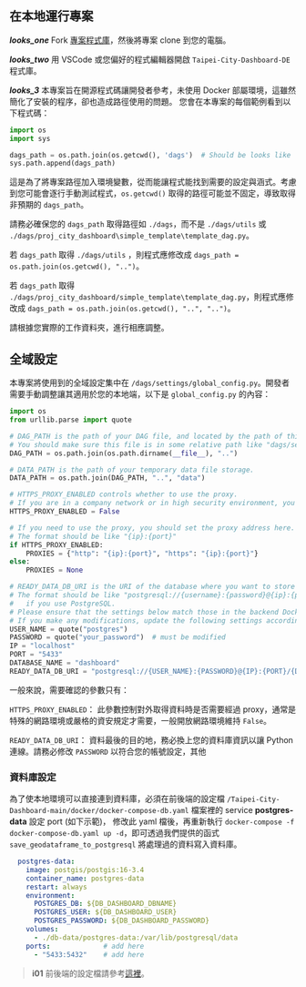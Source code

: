## 在本地運行專案

**_looks_one_** Fork [專案程式庫](https://github.com/tpe-doit/Taipei-City-Dashboard)，然後將專案 clone 到您的電腦。

**_looks_two_** 用 VSCode 或您偏好的程式編輯器開啟 `Taipei-City-Dashboard-DE` 程式庫。

**_looks_3_** 本專案旨在開源程式碼讓開發者參考，未使用 Docker 部屬環境，這雖然簡化了安裝的程序，卻也造成路徑使用的問題。
您會在本專案的每個範例看到以下程式碼：

```python
import os
import sys

dags_path = os.path.join(os.getcwd(), 'dags')  # Should be looks like '.../dags'
sys.path.append(dags_path)
```

這是為了將專案路徑加入環境變數，從而能讓程式能找到需要的設定與涵式。考慮到您可能會逐行手動測試程式，`os.getcwd()` 取得的路徑可能並不固定，導致取得非預期的 `dags_path`。

請務必確保您的 `dags_path` 取得路徑如 `./dags`，而不是 `./dags/utils` 或 `./dags/proj_city_dashboard\simple_template\template_dag.py`。

若 `dags_path` 取得 `./dags/utils` ，則程式應修改成 `dags_path = os.path.join(os.getcwd(), "..")`。

若 `dags_path` 取得 `./dags/proj_city_dashboard/simple_template\template_dag.py`，則程式應修改成 `dags_path = os.path.join(os.getcwd(), "..", "..")`。

請根據您實際的工作資料夾，進行相應調整。


## 全域設定
本專案將使用到的全域設定集中在 `/dags/settings/global_config.py`。開發者需要手動調整讓其適用於您的本地端，以下是 `global_config.py` 的內容：
```python
import os
from urllib.parse import quote

# DAG_PATH is the path of your DAG file, and located by the path of this file.
# You should make sure this file is in some relative path like "dags/settings/global_config.py"
DAG_PATH = os.path.join(os.path.dirname(__file__), "..")

# DATA_PATH is the path of your temporary data file storage.
DATA_PATH = os.path.join(DAG_PATH, "..", "data")

# HTTPS_PROXY_ENABLED controls whether to use the proxy.
# If you are in a company network or in high security environment, you may need to set this to True.
HTTPS_PROXY_ENABLED = False

# If you need to use the proxy, you should set the proxy address here.
# The format should be like "{ip}:{port}"
if HTTPS_PROXY_ENABLED:
    PROXIES = {"http": "{ip}:{port}", "https": "{ip}:{port}"}
else:
    PROXIES = None

# READY_DATA_DB_URI is the URI of the database where you want to store the data.
# The format should be like "postgresql://{username}:{password}@{ip}:{port}/{database_name}"
#   if you use PostgreSQL.
# Please ensure that the settings below match those in the backend Docker YAML.
# If you make any modifications, update the following settings accordingly.
USER_NAME = quote("postgres")
PASSWORD = quote("your_password")  # must be modified
IP = "localhost"
PORT = "5433"
DATABASE_NAME = "dashboard"
READY_DATA_DB_URI = "postgresql://{USER_NAME}:{PASSWORD}@{IP}:{PORT}/{DATABASE_NAME}"
```

一般來說，需要確認的參數只有：

`HTTPS_PROXY_ENABLED`： 此參數控制對外取得資料時是否需要經過 proxy，通常是特殊的網路環境或嚴格的資安規定才需要，一般開放網路環境維持 `False`。

`READY_DATA_DB_URI`： 資料最後的目的地，務必換上您的資料庫資訊以讓 Python 連線。請務必修改 `PASSWORD` 以符合您的帳號設定，其他


### 資料庫設定

為了使本地環境可以直接連到資料庫，必須在前後端的設定檔 `/Taipei-City-Dashboard-main/docker/docker-compose-db.yaml` 檔案裡的 service **postgres-data** 設定 port (如下示範)，
修改此 yaml 檔後，再重新執行 `docker-compose -f docker-compose-db.yaml up -d`，即可透過我們提供的函式 `save_geodataframe_to_postgresql` 將處理過的資料寫入資料庫。

``` yaml
  postgres-data:
    image: postgis/postgis:16-3.4
    container_name: postgres-data
    restart: always
    environment:
      POSTGRES_DB: ${DB_DASHBOARD_DBNAME}
      POSTGRES_USER: ${DB_DASHBOARD_USER}
      POSTGRES_PASSWORD: ${DB_DASHBOARD_PASSWORD}
    volumes:
      - ./db-data/postgres-data:/var/lib/postgresql/data
    ports:             # add here
      - "5433:5432"    # add here
```

> **i01**
> 前後端的設定檔請參考[這裡](https://tuic.gov.taipei/documentation/back-end/project-setup)。
